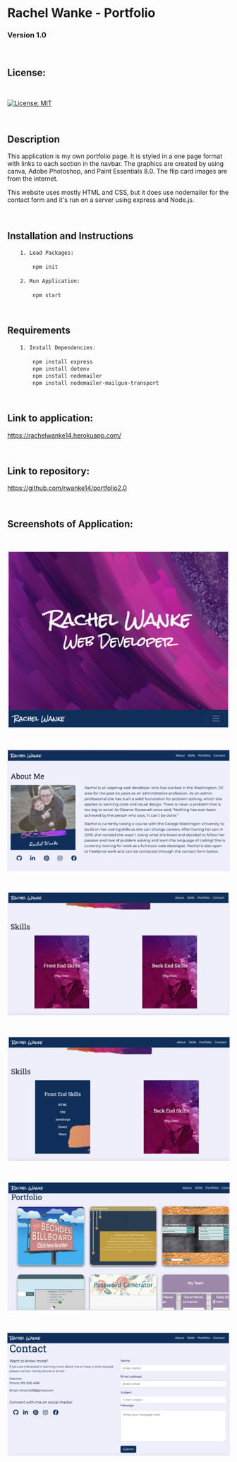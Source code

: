 # Rachel Wanke - Portfolio

### Version 1.0

<br>

## License:
<br>

[![License: MIT](https://img.shields.io/badge/License-MIT-yellow.svg)](https://opensource.org/licenses/MIT)

<br>

## Description

This application is my own portfolio page. It is styled in a one page format with links to each section in the navbar. The graphics are created by using canva, Adobe Photoshop, and Paint Essentials 8.0. The flip card images are from the internet. 

This website uses mostly HTML and CSS, but it does use nodemailer for the contact form and it's run on a server using express and Node.js. 

<br>


## Installation and Instructions

        1. Load Packages:

            npm init

        2. Run Application:

            npm start
<br>

## Requirements

        1. Install Dependencies:

            npm install express
            npm install dotenv
            npm install nodemailer
            npm install nodemailer-mailgun-transport


<br>

## Link to application:

https://rachelwanke14.herokuapp.com/

<br>

## Link to repository:

https://github.com/rwanke14/portfolio2.0

<br>

## Screenshots of Application:

<br>

![Intro Panel](./public/assets/images/topofpage.png)

<br>

![About Me](./public/assets/images/aboutme.png)

<br>

![Skills](./public/assets/images/skillscards.png)

<br>

![Skills - Card Flipped](./public/assets/images/skillscardflipped.png)

<br>

![Portfolio](./public/assets/images/portfolio.png)

<br>

![Contact](./public/assets/images/contactme.png)
